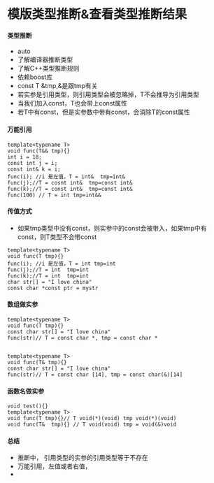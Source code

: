 # 模版类型推断&查看类型推断结果

#### 类型推断
* auto 
* 了解编译器推断类型
* 了解C++类型推断规则
* 依赖boost库
* const T &tmp,&是跟tmp有关
* 若实参是引用类型，则引用类型会被忽略掉，T不会推导为引用类型
* 当我们加入const，T也会带上const属性
* 若T中有const，但是实参数中带有const，会消除T的const属性

#### 万能引用
```
template<typename T>
void func(T&& tmp){}
int i = 18;
const int j = i;
const int& k = i;
func(i); //i 是左值，T = int&  tmp=int&
func(j);//T = cosnt int&  tmp=const int&
func(k);//T = const int&  tmp=const int&
func(100) // T = int tmp=int&&
```

#### 传值方式
* 如果tmp类型中没有const，则实参中的const会被带入，如果tmp中有const，则T类型不会带const
```
template<typename T>
void func(T tmp){}
func(i); //i 是左值，T = int tmp=int
func(j);//T = int  tmp=int
func(k);//T = int  tmp=int
char str[] = "I love china"
const char *const ptr = mystr
```

#### 数组做实参
```
template<typename T>
void func(T tmp){}
const char str[] = "I love china"
func(str)// T = const char *, tmp = const char *


template<typename T>
void func(T& tmp){}
const char str[] = "I love china"
func(str)// T = const char [14], tmp = const char(&)[14]
```

#### 函数名做实参
```
void test(){}
template<typename T>
void func(T tmp){}// T void(*)(void) tmp void(*)(void)
void func(T&  tmp){} // T void(void) tmp = void(&)void
```

#### 总结
* 推断中， 引用类型的实参的引用类型等于不存在
* 万能引用，左值或者右值，
* 